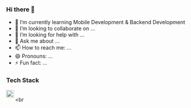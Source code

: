 ### Hi there 👋

- 🌱 I’m currently learning Mobile Development & Backend Development
- 👯 I’m looking to collaborate on ...
- 🤔 I’m looking for help with ...
- 💬 Ask me about ...
- 📫 How to reach me: ...
- 😄 Pronouns: ...
- ⚡ Fun fact: ...

### Tech Stack
  <a href="#"><img align="left" alt="Kotlin" title="Kotlin" width="21px" src="https://seeklogo.com/images/K/kotlin-logo-6A9E0484CA-seeklogo.com.png" /></a>
  <br>
  <br
